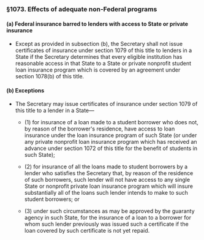 ### §1073. Effects of adequate non-Federal programs
#### (a) Federal insurance barred to lenders with access to State or private insurance
* Except as provided in subsection (b), the Secretary shall not issue certificates of insurance under section 1079 of this title to lenders in a State if the Secretary determines that every eligible institution has reasonable access in that State to a State or private nonprofit student loan insurance program which is covered by an agreement under section 1078(b) of this title.

#### (b) Exceptions
* The Secretary may issue certificates of insurance under section 1079 of this title to a lender in a State—

  * (1) for insurance of a loan made to a student borrower who does not, by reason of the borrower's residence, have access to loan insurance under the loan insurance program of such State (or under any private nonprofit loan insurance program which has received an advance under section 1072 of this title for the benefit of students in such State);

  * (2) for insurance of all the loans made to student borrowers by a lender who satisfies the Secretary that, by reason of the residence of such borrowers, such lender will not have access to any single State or nonprofit private loan insurance program which will insure substantially all of the loans such lender intends to make to such student borrowers; or

  * (3) under such circumstances as may be approved by the guaranty agency in such State, for the insurance of a loan to a borrower for whom such lender previously was issued such a certificate if the loan covered by such certificate is not yet repaid.
